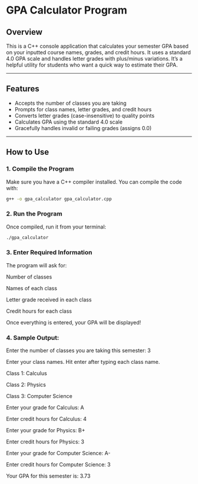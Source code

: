 # GPA Calculator Program

## Overview
This is a C++ console application that calculates your semester GPA based on your inputted course names, grades, and credit hours. It uses a standard 4.0 GPA scale and handles letter grades with plus/minus variations. It’s a helpful utility for students who want a quick way to estimate their GPA.

---

##  Features
- Accepts the number of classes you are taking
- Prompts for class names, letter grades, and credit hours
- Converts letter grades (case-insensitive) to quality points
- Calculates GPA using the standard 4.0 scale
- Gracefully handles invalid or failing grades (assigns 0.0)

---

##  How to Use

### 1. Compile the Program
Make sure you have a C++ compiler installed. You can compile the code with:

```bash
g++ -o gpa_calculator gpa_calculator.cpp

```

### 2. Run the Program
Once compiled, run it from your terminal:

``` bash
./gpa_calculator
```
### 3. Enter Required Information
The program will ask for:

Number of classes

Names of each class

Letter grade received in each class

Credit hours for each class

Once everything is entered, your GPA will be displayed!

### 4. Sample Output:
Enter the number of classes you are taking this semester: 3

Enter your class names. Hit enter after typing each class name.

Class 1: Calculus

Class 2: Physics

Class 3: Computer Science

Enter your grade for Calculus: A

Enter credit hours for Calculus: 4

Enter your grade for Physics: B+

Enter credit hours for Physics: 3

Enter your grade for Computer Science: A-

Enter credit hours for Computer Science: 3

Your GPA for this semester is: 3.73
